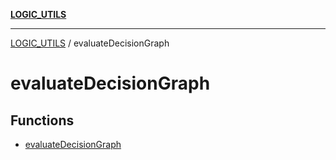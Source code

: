[**LOGIC_UTILS**](../README.md)

***

[LOGIC_UTILS](../README.md) / evaluateDecisionGraph

# evaluateDecisionGraph

## Functions

- [evaluateDecisionGraph](functions/evaluateDecisionGraph.md)
